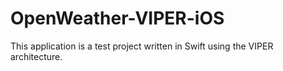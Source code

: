 # OpenWeather-VIPER-iOS
This application is a test project written in Swift using the VIPER architecture.
